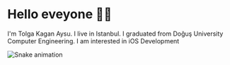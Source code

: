 #  Hello eveyone 👐🏻
 I'm Tolga Kagan Aysu. I live in Istanbul. I graduated from Doğuş University Computer Engineering. I am interested in iOS Development
 

  ![Snake animation](https://github.com/tolgakaanaysu/tolgakaanaysu/blob/output/github-contribution-grid-snake.svg)



